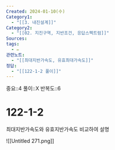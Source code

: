 ```yaml
---
Created: 2024-01-10(수)
Category1:
  - "[[3. 내진설계]]"
Category2:
  - "[[02. 지진구역, 지반조건, 응답스펙트럼]]"
Sources: 
tags:
  - ✏️
관련노트:
  - "[[최대지반가속도, 유효최대가속도]]"
정답:
  - "[[122-1-2 풀이]]"
---
```

중요::4
풀이::X
반복도::6

# 122-1-2

최대지반가속도와 유효지반가속도 비교하여 설명

![[Untitled 271.png]]